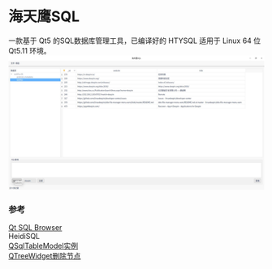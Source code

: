 # 海天鹰SQL
一款基于 Qt5 的SQL数据库管理工具，已编译好的 HTYSQL 适用于 Linux 64 位 Qt5.11 环境。
![alt](preview.jpg)
### 参考
[Qt SQL Browser](https://doc.qt.io/archives/qt-5.11/qtsql-sqlbrowser-example.html)  
HeidiSQL  
[QSqlTableModel实例](https://blog.csdn.net/y_hanxiao/article/details/81251961)  
[QTreeWidget删除节点](https://blog.csdn.net/weixin_40569991/article/details/83154308)